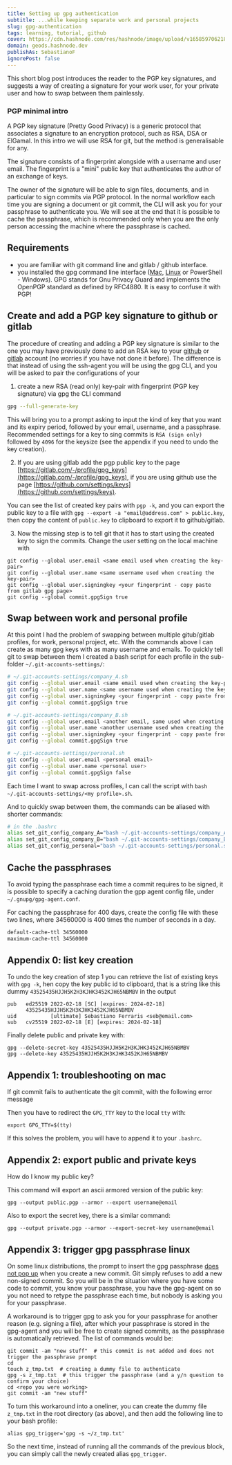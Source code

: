 ```yaml
---
title: Setting up gpg authentication 
subtitle: ...while keeping separate work and personal projects
slug: gpg-authentication
tags: learning, tutorial, github
cover: https://cdn.hashnode.com/res/hashnode/image/upload/v1658597062185/DZf3xClmA.png?auto=compress
domain: geods.hashnode.dev
publishAs: SebastianoF 
ignorePost: false
---
```



This short blog post introduces the reader to the PGP key signatures, and suggests a way of creating a signature for your work user, for your private user and how to swap between them painlessly.

### PGP minimal intro

A PGP key signature (Pretty Good Privacy) is a generic protocol that associates a signature to an encryption protocol, such as RSA, DSA or ElGamal. In this intro we will use RSA for git, but the method is generalisable for any.

The signature consists of a fingerprint alongside with a username and user email. The fingerprint is a "mini" public key that authenticates the author of an exchange of keys.

The owner of the signature will be able to sign files, documents, and in particular to sign commits via PGP protocol. In the normal workflow each time you are signing a document or git commit, the CLI will ask you for your passphrase to authenticate you. We will see at the end that it is possible to cache the passphrase, which is recommended only when you are the only person accessing the machine where the passphrase is cached.


## Requirements

- you are familiar with git command line and gitlab / github interface.
- you installed the gpg command line interface ([Mac](https://formulae.brew.sh/formula/gnupg), [Linux](https://www.poftut.com/install-use-gpg-encrytion-linux-order-encrypt-decrypt-files-folder/) or PowerShell - Windows). GPG stands for Gnu Privacy Guard and implements the OpenPGP standard as defined by RFC4880. It is easy to confuse it with PGP!


## Create and add a PGP key signature to github or gitlab

The procedure of creating and adding a PGP key signature is similar to the one you may have previously done to add an RSA key to your [github](https://docs.github.com/en/authentication/connecting-to-github-with-ssh/generating-a-new-ssh-key-and-adding-it-to-the-ssh-agent) or [gitlab](https://docs.gitlab.com/ee/ssh/) account (no worries if you have not done it before). The difference is that instead of using the ssh-agent you will be using the gpg CLI, and you will be asked to pair the configurations of your 


1. create a new RSA (read only) key-pair with fingerprint (PGP key signature) via gpg the CLI command
```bash
gpg --full-generate-key
```
This will bring you to a prompt asking to input the kind of key that you want and its expiry period, followed by your email, username, and a passphrase. Recommended settings for a key to sing commits is `RSA (sign only)` followed by `4096` for the keysize (see the appendix if you need to undo the key creation). 

2. If you are using gitlab add the pgp public key to the page [https://gitlab.com/-/profile/gpg_keys](https://gitlab.com/-/profile/gpg_keys), if you are using github use the page [https://github.com/settings/keys](https://github.com/settings/keys).

You can see the list of created key pairs with `pgp -k`, and you can export the public key to a file with `gpg --export -a "email@address.com" > public.key`, then copy the content of `public.key` to clipboard to export it to github/gitlab.


3. Now the missing step is to tell git that it has to start using the created key to sign the commits. Change the user setting on the local machine with
```
git config --global user.email <same email used when creating the key-pair>
git config --global user.name <same username used when creating the key-pair>
git config --global user.signingkey <your fingerprint - copy paste from gitlab gpg page>
git config --global commit.gpgSign true
```

## Swap between work and personal profile

At this point I had the problem of swapping between multiple gitub/gitlab profiles, for work, personal project, etc.
With the commands above I can create as many gpg keys with as many username and emails. To quickly tell git to swap between them I created a bash script for each profile in the sub-folder `~/.git-accounts-settings/`:

```bash
# ~/.git-accounts-settings/company_A.sh
git config --global user.email <same email used when creating the key-pair>
git config --global user.name <same username used when creating the key-pair>
git config --global user.signingkey <your fingerprint - copy paste from gitlab gpg page>
git config --global commit.gpgSign true
```


```bash
# ~/.git-accounts-settings/company_B.sh
git config --global user.email <another email, same used when creating the key-pair>
git config --global user.name <another username used when creating the key-pair>
git config --global user.signingkey <your fingerprint - copy paste from gitlab gpg page>
git config --global commit.gpgSign true
```

```bash
# ~/.git-accounts-settings/personal.sh
git config --global user.email <personal email>
git config --global user.name <personal user>
git config --global commit.gpgSign false
```

Each time I want to swap across profiles, I can call the script with `bash ~/.git-accounts-settings/<my profile>.sh`.

And to quickly swap between them, the commands can be aliased with shorter commands:

```bash 
# in the .bashrc
alias set_git_config_company_A="bash ~/.git-accounts-settings/company_A.sh"
alias set_git_config_company_B="bash ~/.git-accounts-settings/company_B.sh"
alias set_git_config_personal="bash ~/.git-accounts-settings/personal.sh"
```

## Cache the passphrases

To avoid typing the passphrase each time a commit requires to be signed, it is possible to specify a caching duration the gpp agent config file, under `~/.gnupg/gpg-agent.conf`.

For caching the passphrase for 400 days, create the config file with these two lines, where 34560000 is 400 times the number of seconds in a day.

```bash
default-cache-ttl 34560000
maximum-cache-ttl 34560000
```

## Appendix 0: list key creation


To undo the key creation of step 1 you can retrieve the list of existing keys with `gpg -k`, hen copy the key public id to clipboard, that is a string like this dummy `43525435HJJH5K2H3KJHK3452KJH65NBMBV` in the output
```
pub   ed25519 2022-02-18 [SC] [expires: 2024-02-18]
      43525435HJJH5K2H3KJHK3452KJH65NBMBV
uid           [ultimate] Sebastiano Ferraris <seb@email.com>
sub   cv25519 2022-02-18 [E] [expires: 2024-02-18]
```
Finally delete public and private key with:
```
gpg --delete-secret-key 43525435HJJH5K2H3KJHK3452KJH65NBMBV
gpg --delete-key 43525435HJJH5K2H3KJHK3452KJH65NBMBV
```

## Appendix 1: troubleshooting on mac

If git commit fails to authenticate the git commit, with the following error message

Then you have to redirect the `GPG_TTY` key to the local `tty` with:
```
export GPG_TTY=$(tty)
```
If this solves the problem, you will have to append it to your `.bashrc`.


## Appendix 2: export public and private keys

How do I know my public key?

This command will export an ascii armored version of the public key:
```
gpg --output public.pgp --armor --export username@email
```

Also to export the secret key, there is a similar command:
```
gpg --output private.pgp --armor --export-secret-key username@email
```

## Appendix 3: trigger gpg passphrase linux

On some linux distributions, the prompt to insert the gpg passphrase [does not pop up](https://stackoverflow.com/questions/37763170/git-signed-commits-how-to-suppress-you-need-a-passphrase-to-unlock-the-secret) when you create a new commit. Git simply refuses to add a new non-signed commit.
So you will be in the situation where you have some code to commit, you know your passphrase, you have the gpg-agent on so you not need to retype the passphrase each time, but nobody is asking you for your passphrase.

A workaround is to trigger gpg to ask you for your passphrase for another reason (e.g. signing a file), after which your passphrase is stored in the gpg-agent and you will be free to create signed commits, as the passphrase is automatically retrieved. The list of commands would be:
```
git commit -am "new stuff"  # this commit is not added and does not trigger the passphrase prompt
cd 
touch z_tmp.txt  # creating a dummy file to authenticate
gpg -s z_tmp.txt  # this trigger the passphrase (and a y/n question to confirm your choice)
cd <repo you were working>
git commit -am "new stuff"
```

To turn this workaround into a oneliner, you can create the dummy file `z_tmp.txt` in the root directory (as above), and then add the following line to your bash profile:
```
alias gpg_trigger='gpg -s ~/z_tmp.txt'
```
So the next time, instead of running all the commands of the previous block, you can simply call the newly created alias `gpg_trigger`.
